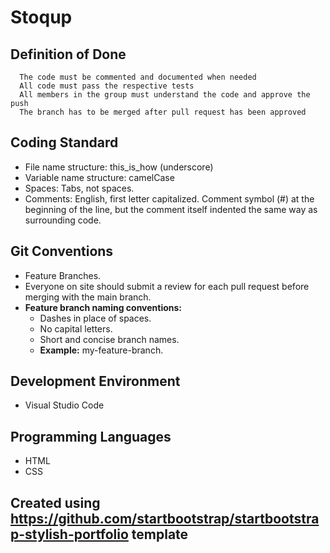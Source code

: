# Stoqup


## Definition of Done 

      The code must be commented and documented when needed
      All code must pass the respective tests
      All members in the group must understand the code and approve the push
      The branch has to be merged after pull request has been approved

## Coding Standard

- File name structure: this_is_how (underscore)
- Variable name structure: camelCase
- Spaces: Tabs, not spaces. 
- Comments: English, first letter capitalized. Comment symbol (#) at the beginning of the line, but the comment itself indented the same way as surrounding code.

## Git Conventions

- Feature Branches.
- Everyone on site should submit a review for each pull request before merging with the main branch.
- **Feature branch naming conventions:**
    - Dashes in place of spaces.
    - No capital letters.
    - Short and concise branch names.
    - **Example:** my-feature-branch. 

## Development Environment

- Visual Studio Code
      
## Programming Languages

- HTML
- CSS

      
## Created using https://github.com/startbootstrap/startbootstrap-stylish-portfolio template
